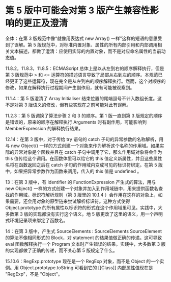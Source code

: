 # 第 5 版中可能会对第 3 版产生兼容性影响的更正及澄清

全体：在第 3 版规范中像“就像用表达式 new Array() 一样”这样的短语的意思受到了误解。第 5 版规范中，对标准内置对象、属性的所有内部引用和内部调用相关文本描述，都做了澄清：应使用实际的内置对象，而不是对应命名属性的当前动态值。

11.8.2，11.8.3，11.8.5：ECMAScript 总体上是以从左到右的顺序解释执行，但是第 3 版规范中 > 和 <= 运算符的描述语言导致了局部从右到左的顺序。本规范已经更正了这些运算符，现在完全是从左到右的顺序解释执行。然而，这个对顺序的修改，如果在解释执行过程期间产生副作用，就有可能被观察到。

11.1.4：第 5 版澄清了 Array Initialiser 结束位置的尾端逗号不计入数组长度。这不是对第 3 版语义的修改，但有些实现在之前可能对此有误解。

11.2.3：第 5 版调换了算法步骤 2 和 3 的顺序。第 1 版一直到第 3 版规定的顺序是错误的，原来的顺序在解释执行 Arguments 时有副作用，可能影响到 MemberExpression 的解释执行结果。

12.14：在第 3 版中，对于传给 try 语句的 catch 子句的异常参数的名称解析，用与 new Object() 一样的方式创建一个对象来作为解析这个名称的作用域。如果实际的异常对象是个函数并且在 catch 子句中调用了它，那么作用域对象将会作为 this 值传给这个调用。在函数体里可以给它的 this 值定义新属性，并且这些属性名将在函数返回之后在 catch 子句的作用域内变成可见的标识符绑定。在第 5 版中，如果把异常参数作为函数来调用，传入的 this 值是 undefined 。

13：在第 3 版中，有 Identifier 的 FunctionExpression 产生式的算法，用与 new Object() 一样的方式创建一个对象并加入到作用域链中，用来提供函数名查找的作用域。标识符解析规则（第 3 版里的 10.1.4 ）会作用在这样的对象上，如果需要，还会用对象的原型链来尝试解析标识符。这种方式使得 Object.prototype 的所有属性以标识符的形式在这个作用域里可见。实践中，大多数第 3 版的实现都没有实行这个语义。地 5 版更改了这里的语义，用一个声明式环境记录项来绑定了函数名。

14：在第 3 版中，产生式 SourceElements : SourceElements SourceElement 的算法不像相同形式的 Block，对 statement 的结果值做正确的传递。这可导致 eval 函数解释执行一个 Program 文本时产生错误的结果。实践中，大多数第 3 版的实现都做了正确的传递，而不关心第 5 版规定了什么。

15.10.6：RegExp.prototype 现在是一个 RegExp 对象，而不是 Object 的一个实例。用 Object.prototype.toString 可看到它的 [[Class]] 内部属性值现在是 "RegExp"，不是 "Object"。
